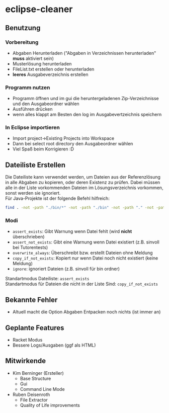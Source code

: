 # eclipse-cleaner

## Benutzung
### Vorbereitung
- Abgaben Herunterladen ("Abgaben in Verzeichnissen herunterladen" **muss** aktiviert sein)
- Musterlösung herunterladen
- FileList.txt erstellen oder herunterladen
- **leeres** Ausgabeverzeichnis erstellen
### Programm nutzen
- Programm öffnen und im gui die heruntergeladenen Zip-Verzeichnisse und den Ausgabeordner wählen
- Ausführen drücken
- wenn alles klappt am Besten den log im Ausgabevertzeichnis speichern

### In Eclipse importieren
- Import project->Existing Projects into Workspace
- Dann bei select root directory den Ausgabeordner wählen
-  Viel Spaß beim Korrigieren :D

## Dateiliste Erstellen
Die Dateiliste kann verwendet werden, um Dateien aus der Referenzlösung in alle Abgaben zu kopieren, oder deren Existenz zu prüfen. Dabei müssen alle in der Liste vorkommenden Dateien im Lösungsverzeichnis vorkommen, sonst werden sie ignoriert.  
Für Java-Projekte ist der folgende Befehl hilfreich:

```bash
find . -not -path "./bin/*" -not -path "./bin" -not -path "." -not -path "./.project" 
```

### Modi
- `assert_exists`: Gibt Warnung wenn Datei fehlt (wird **nicht** überschrieben)  
- `assert_not_exists`: Gibt eine Warnung wenn Datei existiert (z.B. sinvoll bei Tutorentests)
- `overwrite_always`: Überschreibt bzw. erstellt Dateien ohne Meldung  
- `copy_if_not_exists`: Kopiert nur wenn Datei noch nicht existiert (keine Meldung)
- `ignore`: ignoriert Dateien (z.B. sinvoll für bin ordner) 
    
Standartmodus Dateiliste: `assert_exists`  
Standartmodus für Dateien die nicht in der Liste Sind: `copy_if_not_exists`
## Bekannte Fehler
- Altuell macht die Option Abgaben Entpacken noch nichts (ist immer an)

## Geplante Features
- Racket Modus
- Bessere Logs/Ausgaben (ggf als HTML)

## Mitwirkende
- Kim Berninger (Ersteller)
    - Base Structure
    - Gui
    - Command Line Mode
- Ruben Deisenroth
  - File Extractor
  - Quality of Life improvements